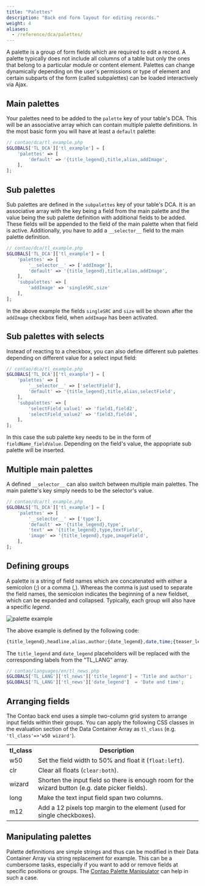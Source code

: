 ```yaml
---
title: "Palettes"
description: "Back end form layout for editing records."
weight: 4
aliases:
  - /reference/dca/palettes/
---
```


A palette is a group of form fields which are required to edit a record. A
palette typically does not include all columns of a table but only the ones that
belong to a particular module or content element. Palettes can change
dynamically depending on the user's permissions or type of element and certain
subparts of the form (called subpalettes) can be loaded interactively via Ajax.


## Main palettes

Your palettes need to be added to the `palette` key of your table's DCA. This
will be an associative array which can contain multiple palette definitions. In
the most basic form you will have at least a `default` palette:

```php
// contao/dca/tl_example.php
$GLOBALS['TL_DCA']['tl_example'] = [
    'palettes' => [
        'default' => '{title_legend},title,alias,addImage',
    ],
];
```

## Sub palettes

Sub palettes are defined in the `subpalettes` key of your table's DCA. It is an
associative array with the key being a field from the main palette and the value
being the sub palette definition with additional fields to be added. These
fields will be appended to the field of the main palette when that field is
active. Additionally, you have to add a `__selector__` field to the main palette
definition.

```php
// contao/dca/tl_example.php
$GLOBALS['TL_DCA']['tl_example'] = [
    'palettes' => [
        '__selector__' => ['addImage'],
        'default' => '{title_legend},title,alias,addImage',
    ],
    'subpalettes' => [
        'addImage' => 'singleSRC,size'
    ],
];
```

In the above example the fields `singleSRC` and `size` will be shown after the
`addImage` checkbox field, when `addImage` has been activated.

## Sub palettes with selects

Instead of reacting to a checkbox, you can also define different sub palettes
depending on different value for a select input field:

```php
// contao/dca/tl_example.php
$GLOBALS['TL_DCA']['tl_example'] = [
    'palettes' => [
        '__selector__' => ['selectField'],
        'default' => '{title_legend},title,alias,selectField',
    ],
    'subpalettes' => [
        'selectField_value1' => 'field1,field2',
        'selectField_value2' => 'field3,field4',
    ],
];
```

In this case the sub palette key needs to be in the form of
`fieldName_fieldValue`. Depending on the field's value, the appopriate sub
palette will be inserted.


## Multiple main palettes

A defined `__selector__` can also switch between multiple main palettes. The
main palette's key simply needs to be the selector's value.

```php
// contao/dca/tl_example.php
$GLOBALS['TL_DCA']['tl_example'] = [
    'palettes' => [
        '__selector__' => ['type'],
        'default' => '{title_legend},type',
        'text' => '{title_legend},type,textField',
        'image' => '{title_legend},type,imageField',
    ],
];
```


## Defining groups

A palette is a string of field names which are concatenated with either a
semicolon (;) or a comma (,). Whereas the comma is just used to separate the
field names, the semicolon indicates the beginning of a new fieldset, which can
be expanded and collapsed. Typically, each group will also have a specific _legend_.

![palette example](../images/palette_example.png?classes=shadow)

The above example is defined by the following code:

```php
{title_legend},headline,alias,author;{date_legend},date,time;{teaser_legend:hide},subheadline,teaser
```

The `title_legend` and `date_legend` placeholders will be replaced with the
corresponding labels from the "TL_LANG" array.

```php
// contao/languages/en/tl_news.php
$GLOBALS['TL_LANG']['tl_news']['title_legend'] = 'Title and author';
$GLOBALS['TL_LANG']['tl_news']['date_legend']  = 'Date and time';
```


## Arranging fields

The Contao back end uses a simple two-column grid system to arrange input fields
within their groups. You can apply the following CSS classes in the evaluation
section of the Data Container Array as `tl_class` (e.g. `'tl_class'=>'w50
wizard'`).

<table>
<tr>
  <th>tl_class</th>
  <th>Description</th>
</tr>
<tr>
  <td>w50</td>
  <td>Set the field width to 50% and float it (<code>float:left</code>).</td>
</tr>
<tr>
  <td>clr</td>
  <td>Clear all floats (<code>clear:both</code>).</td>
</tr>
<tr>
  <td>wizard</td>
  <td>Shorten the input field so there is enough room for the wizard button
      (e.g. date picker fields).</td>
</tr>
<tr>
  <td>long</td>
  <td>Make the text input field span two columns.</td>
</tr>
<tr>
  <td>m12</td>
  <td>Add a 12 pixels top margin to the element (used for single
      checkboxes).</td>
</tr>
</table>


## Manipulating palettes

Palette definnitions are simple strings and thus can be modified in their Data
Container Array via string replacement for example. This can be a cumbersome
tasks, especially if you want to add or remove fields at specific positions or
groups. The [Contao Palette Manipulator][1] can help in such a case.

[1]: ../../../framework/dca/palettemanipulator/
[2]: ../reference/fields/
